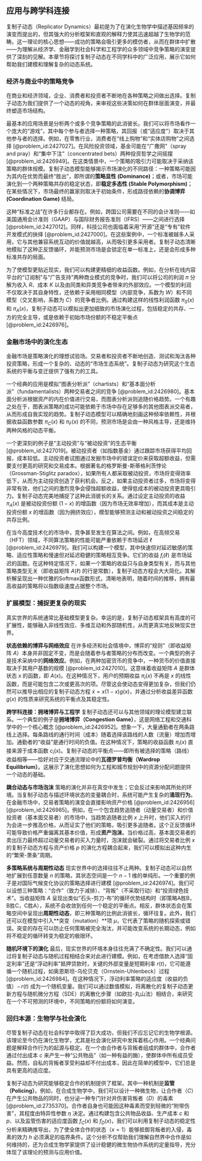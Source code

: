 ## 应用与跨学科连接

复制子动态（Replicator Dynamics）最初是为了在演化生物学中描述基因频率的演变而提出的，但其强大的分析框架和直观的解释力使其迅速超越了生物学的范畴。这一理论的核心思想——成功的策略会吸引更多的模仿者，从而在群体中扩散——为理解从经济学、金融学到社会科学和工程学的众多领域中竞争策略的演变提供了深刻的见解。本章节将探讨复制子动态在不同学科中的广泛应用，展示它如何帮助我们建模和理解复杂的动态系统。

### 经济与商业中的策略竞争

在商业和经济领域，企业、消费者和投资者不断地在各种策略之间做出选择。复制子动态为我们提供了一个动态的视角，来审视这些决策如何在群体层面演变，并最终塑造市场结构。

最基本的应用场景是分析两个或多个竞争策略的此消彼长。我们可以将市场看作一个庞大的“游戏”，其中每个参与者选择一种策略，其回报（或“适应度”）取决于其他参与者的选择。例如，在零售行业，消费者在“线上购物”和“实体店购物”之间选择 [@problem_id:2427027]。在风险投资领域，基金可能在“广撒网”（spray and pray）和“集中下注”（concentrated bets）两种投资哲学之间摇摆 [@problem_id:2426949]。在这类情景中，一个策略的吸引力可能取决于采纳该策略的群体规模。复制子动态模型能够揭示市场演化的不同路径：一种策略可能因为其内在优势而最终“胜出”，即所谓的**策略显性 (Dominance)**；或者，市场可能演化到一个两种策略共存的稳定状态，即**稳定多态性 (Stable Polymorphism)**；在某些情况下，市场最终的赢家则取决于初始条件，形成路径依赖的**协调博弈 (Coordination Game)** 结局。

这种“标准之战”在许多行业都存在。例如，跨国公司需要在不同的会计准则——如美国通用会计准则（GAAP）与国际财务报告准则（IFRS）——之间进行选择 [@problem_id:2427012]。同样，科技公司也面临着采用“开源”还是“专有”软件开发模式的抉择 [@problem_id:2427000]。在这些案例中，一个标准被越多人采用，它与其他兼容系统互动的价值就越高，从而吸引更多采用者。复制子动态清晰地模拟了这种正反馈循环，并能预测市场是会锁定在单一标准上，还是会形成多种标准共存的局面。

为了使模型更贴近现实，我们可以构建更精细的收益函数。例如，在分析在线内容平台的“订阅制”与“广告支持”两种商业模式的竞争时，我们可以将公司的利润 $\pi$ 分解为收入 $R$、成本 $K$ 以及由同类和异类竞争者带来的外部效应。一个模型的利润不仅取决于其自身特性，还依赖于采用相同模型（内部竞争，系数为 $W$）和不同模型（交叉影响，系数为 $C$）的竞争者比例。通过构建这样的线性利润函数 $\pi_S(x)$ 和 $\pi_A(x)$，复制子动态可以模拟出更加细致的市场演化过程，包括稳定的共存、一方的完全主导，或是依赖于初始市场份额的不稳定平衡点 [@problem_id:2426976]。

### 金融市场中的演化生态

金融市场是策略演化的理想试验场。交易者和投资者不断地创造、测试和淘汰各种投资策略，形成一个复杂的、动态的“市场生态系统”。复制子动态为研究这个生态系统的平衡与变迁提供了强有力的工具。

一个经典的应用是模拟“图表分析派”（chartists）和“基本面分析派”（fundamentalists）两种交易者之间的竞争 [@problem_id:2426980]。基本面分析派根据资产的内在价值进行交易，而图表分析派则追随价格趋势。一个有趣之处在于，图表派策略的成功可能依赖于市场中存在足够多的其他图表派交易者，从而形成自我实现的趋势。复制子动态模型可以精确地刻画这种频率依赖性，并根据收益函数参数 $\pi_C(x)$ 和 $\pi_F(x)$ 的不同，预测市场是会由一种风格主导，还是维持两种风格的动态平衡。

一个更深刻的例子是“主动投资”与“被动投资”的生态平衡 [@problem_id:2427019]。被动投资者（如指数基金）通过跟踪市场获得平均回报，成本较低。主动投资者试图通过发掘市场中的错误定价来获取超额收益，但需要支付更高的研究和交易成本。根据著名的格罗斯曼-斯蒂格利茨悖论（Grossman-Stiglitz paradox），如果所有人都采取被动投资，市场将变得效率低下，从而为主动投资创造了获利机会。反之，如果主动投资者过多，市场将变得非常有效，他们之间的激烈竞争会侵蚀超额收益，使得低成本的被动投资更具吸引力。复制子动态完美地捕捉了这种此消彼长的关系。通过设定主动投资的收益 $\pi_A(x)$ 是被动投资份额 $(1-x)$ 的增函数（因为市场无效率增加），而其成本是主动投资份额 $x$ 的增函数（因为拥挤效应），模型能够预测主动和被动投资之间稳定的共存比例。

在当今高度技术化的市场中，竞争甚至发生在算法之间。例如，在高频交易（HFT）领域，不同算法策略的性能可能严重依赖于市场延迟 $\ell$ [@problem_id:2426979]。我们可以构建一个模型，其中快速但对延迟敏感的策略、适应性策略和慢速但对延迟稳健的策略相互竞争。它们的收益 $f_i(\ell)$ 是市场延迟的函数。在这种特定情况下，如果一个策略的收益只与自身类型有关，而与其他策略类型无关（即收益矩阵 $A(\ell)$ 的行是常数），复制子动态方程会大大简化。其解析解呈现出一种优雅的Softmax函数形式，清晰地表明，随着时间的推移，拥有最高收益的策略将以指数级速度占据整个市场。

### 扩展模型：捕捉更复杂的现实

真实世界的系统通常比基础模型更复杂。幸运的是，复制子动态框架具有高度的可扩展性，能够融入非线性效应、多维互动和外部随机性，从而更真实地反映现实世界。

**状态依赖的博弈与网络效应**
在许多经济和社会情境中，博弈的“规则”（即收益矩阵 $A$）本身并非固定不变，而是会随着参与者策略的分布而改变。一个典型的例子是技术采纳中的**网络效应**。例如，在两种加密货币的竞争中，一种货币的价值直接取决于其用户基数的规模 [@problem_id:2427010]。这意味着收益矩阵 $A$ 是群体状态 $x$ 的函数，即 $A(x)$。在这种情况下，用户的预期收益 $\pi_i(x)$ 不再是 $x$ 的线性函数，而是可能包含二次或更高次的项。尽管这会使动态变得更加复杂，但我们仍然可以推导出相应的复制子动态方程 $\dot{x} = x(1-x)g(x)$，并通过分析收益差异函数 $g(x)$ 的性质来研究系统的平衡点及其稳定性。

**跨学科连接：拥堵博弈与工程学**
复制子动态还可以与其他领域的理论模型建立联系。一个典型的例子是**拥堵博弈（Congestion Game）**，这是网络工程和交通科学中的一个核心概念 [@problem_id:2426952]。想象一下，大量通勤者在两条路线上选择。每条路线的通行时间（成本）随着选择该路线的人数（流量）增加而增加。通勤者的“收益”是通行时间的负值。在这种情况下，策略的收益函数 $\pi_i(x)$ 直接来源于成本函数 $c_i(x)$。复制子动态的平衡点——即所有被选择的策略（路线）收益相等——恰好对应于交通流理论中的**瓦德罗普均衡（Wardrop Equilibrium）**。这展示了演化思想如何为工程和城市规划中的资源分配问题提供一个动态的基础。

**耦合动态与市场泡沫**
策略的演化并非在真空中发生；它会反过来影响其所处的环境。当复制子动态与描述环境状态的变量耦合时，系统可能产生复杂的**涌现行为**。在金融市场中，交易者策略的演变会直接影响资产价格 [@problem_id:2426956] [@problem_id:2426985]。例如，在一个包含趋势追随者（动量交易者）和价值投资者（基本面交易者）的市场中，当趋势追随者比例 $x$ 上升时，他们买入的行为会进一步推高价格，从而证实了他们的策略，吸引更多追随者。这个正反馈循环可能导致价格严重偏离其基本价值，形成**资产泡沫**。当价格过高，基本面交易者的卖出压力最终超过动量交易者的买入力量时，泡沫就会破裂。通过将交易者比例 $x$ 的复制子动态方程与资产价格 $p$ 的演化方程耦合起来，我们可以模拟出这种内生的“繁荣-萧条”周期。

**多策略系统与周期性动态**
现实世界中的选择往往不止两种。复制子动态可以自然地扩展到任意数量 $n$ 的策略，其状态空间是一个 $n-1$ 维的单纯形。一个重要的例子是对国际气候变化协议的策略选择进行建模 [@problem_id:2426974]。我们可以设想三种策略：“合作”（致力于减排）、“背叛”（不采取行动）和“投资绿色技术”。当收益矩阵 $A$ 呈现出类似“石头-剪刀-布”的循环优势结构时（即策略A胜B，B胜C，C胜A），系统不会收敛到任何一个稳定的平衡点。相反，群体状态会在策略空间中呈现出**周期性动态**，即三种策略的比例此消彼长，循环往复。此外，我们还可以在模型中引入**突变（mutation）**项 $\mu$，它代表了策略的随机探索或错误。突变的存在可以防止任何策略被完全淘汰，并可能改变系统的长期动态，例如将不稳定的循环转变为稳定的极限环。

**随机环境下的演化**
最后，现实世界的环境本身往往充满了不确定性。我们可以通过将复制子动态与随机过程相结合来对此进行建模。例如，在考虑借款人选择“固定利率”还是“浮动利率”抵押贷款时，关键的外部变量是短期利率 $r(t)$，它可能遵循一个随机过程，如奥恩斯坦-乌伦贝克（Ornstein-Uhlenbeck）过程 [@problem_id:2426984]。在这种情况下，浮动利率策略的适应度（收益的负值）$-\,r(t)$ 成为一个随机变量。我们可以通过数值模拟，将离散化的复制子动态更新方程与随机微分方程（SDE）的离散化步骤（如欧拉-丸山法）相结合，来研究在一个不可预测的环境中，不同策略的份额将如何演变。

### 回归本源：生物学与社会演化

尽管复制子动态在社会科学中取得了巨大成功，但我们不应忘记它的生物学根源。该理论至今仍在演化生物学，尤其是社会演化研究中发挥着核心作用。一个经典问题是解释合作行为的起源与稳定。在一个由合作者与背叛者组成的群体中，合作者通过付出成本 $c$ 来产生一种“公共物品”（如一种有益的酶），使群体中所有成员受益。然而，自私的背叛者享受利益却不付出成本，因此在简单的模型中，它们总是具有更高的适应度。

复制子动态为研究能够稳定合作的机制提供了框架。其中一种机制是**监管（Policing）**。例如，在合成生物学中，我们可以设计一种微生物，让合作者（$C$）在产生公共物品的同时，也分泌一种专门针对并伤害背叛者（$D$）的毒素 [@problem_id:2735370]。合作者自身也可能因这种毒素而受到轻微的“附带伤害”，其程度由特异性参数 $\eta$ 决定。通过构建包含公共物品收益、生产成本 $c$ 和 $p$、以及监管伤害的适应度函数 $f_C(x)$ 和 $f_D(x)$，我们可以利用复制子动态的稳定性分析来精确推导出，为了使全体合作的状态（$x=1$）能够抵御背叛者的入侵，毒素的效力 $h$ 必须满足的临界条件。这个分析不仅帮助我们理解自然界中合作是如何维持的，还为合成生物学家提供了设计稳健的微生物协作系统的定量指导，充分体现了该理论的预测与应用价值。